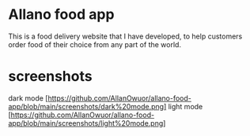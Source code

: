 # Allano food app
This is a food delivery website that I have developed, to help customers order food of their choice from any part of the world.

# screenshots
dark mode
[https://github.com/AllanOwuor/allano-food-app/blob/main/screenshots/dark%20mode.png]
light mode
[https://github.com/AllanOwuor/allano-food-app/blob/main/screenshots/light%20mode.png]
